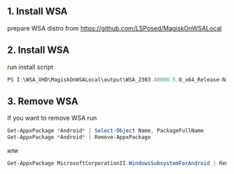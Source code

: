 ## 1. Install WSA 

prepare WSA distro from https://github.com/LSPosed/MagiskOnWSALocal

## 2. Install WSA 

run install script

```powershell
PS I:\WSA_VHD\MagiskOnWSALocal\output\WSA_2303.40000.5.0_x64_Release-Nightly-with-magisk-26.1(26100)-stable-MindTheGapps-13.0> .\Run.bat
```

## 3. Remove WSA 

If you want to remove WSA run

```powershell
Get-AppxPackage *Android* | Select-Object Name, PackageFullName
Get-AppxPackage *Android* | Remove-AppxPackage
```
или
```powershell
Get-AppxPackage MicrosoftCorporationII.WindowsSubsystemForAndroid | Remove-AppxPackage
```
